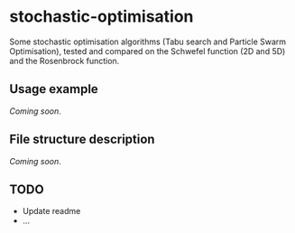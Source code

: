 
# stochastic-optimisation

Some stochastic optimisation algorithms (Tabu search and Particle Swarm Optimisation), tested and compared on the Schwefel function (2D and 5D) and the Rosenbrock function.

## Usage example

*Coming soon*.

## File structure description

*Coming soon*.

## TODO

- Update readme
- ...
